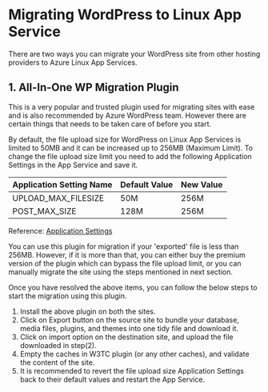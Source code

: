 # Migrating WordPress to Linux App Service

There are two ways you can migrate your WordPress site from other hosting providers to Azure Linux App Services. 

## 	1. All-In-One WP Migration Plugin

This is a very popular and trusted plugin used for migrating sites with ease and is also recommended by Azure WordPress team. However there are certain things that needs to be taken care of before you start.

By default, the file upload size for WordPress on Linux App Services is limited to 50MB and it can be increased up to 256MB (Maximum Limit). To change the file upload size limit you need to add the following Application Settings in the App Service and save it. 

|    Application Setting Name    | Default Value | New Value   |
|--------------------------------|---------------|-------------|
|    UPLOAD_MAX_FILESIZE         |      50M      |   256M      |
|    POST_MAX_SIZE               |      128M     |   256M      |    
    
Reference: [Application Settings](./wordpress_application_settings.md)


You can use this plugin for migration if your 'exported' file is less than 256MB. However, if it is more than that, you can either buy the premium version of the plugin which can bypass the file upload limit, or you can manually migrate the site using the steps mentioned in next section.

Once you have resolved the above items, you can follow the below steps to start the migration using this plugin.

1. Install the above plugin on both the sites.
2. Click on Export button on the source site to bundle your database, media files, plugins, and themes into one tidy file and download it. 
3. Click on import option on the destination site, and upload the file downloaded in step(2).
4. Empty the caches in W3TC plugin (or any other caches), and validate the content of the site.
5. It is recommended to revert the file upload size Application Settings back to their default values and restart the App Service.
		
		
	
